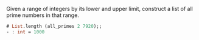
Given a range of integers by its lower and upper limit, construct a list
of all prime numbers in that range.

```ocaml
# List.length (all_primes 2 7920);;
- : int = 1000
```
